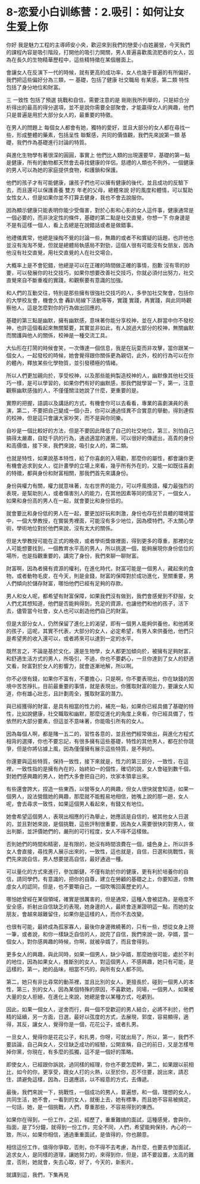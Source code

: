 # 8-恋爱小白训练营：2.吸引：如何让女生爱上你

你好 我是魅力工程的主導師安小央，歡迎來到我們的戀愛小白姓麗營，今天我們的課程內容是吸引階段，打開他的吸引力開關，男人普遍喜歡風流肥吞的女人，因為在長久的生物精華歷程中，這些精特徵在某個層面上。

會讓女人在反演下一代的時候，就有更高的成功率，女人也幾乎普遍的有所偏好，我們把這些偏好分為三類，一 基礎，包括了健康 社交職局 有某感，第二類 特性 包括了身分地位和財富。

三 一致性 包括了預選 挑戰和自信，需要注意的是 剛剛我所列舉的，只是綜合分析得出的最高的得分選項，並不是說你需要全部聚會，才能贏得女人的興趣，他們只是普遍是用於大部分女人的，最重要的特徵。

在男人的問題上 每個女人都會有她，獨特的愛好，並且大部分的女人都在尋找一些，形成整體的藥素，包括呈性 聯繫感，共同的價值觀，我們先來說第一類 基礎，我們作為基礎進行討論的特質。

與進化生物學有著很深的圓圓，事實上 他們比人類的出現還要早，基礎的第一點是健康，所有的動物都天然會去尋找健康的伴侶，慈禮的人類也不例外，一個健康的男人可以為她的家庭提供食物，和護鎖和保護。

他們的孩子才有可能健康，讓孩子們也可以擁有健康的後代，並且成功的反驗下去，而且還可以保護善養 雙方 年老的父母，總體來說 好的風度和體情，可以幫助女性女人，但是如果你並不打算去健身，我也不會去說服你。

因為顯示健康只能表明你能少受傷害，對於心影和心影的女人這件事，健康通常是一個必要的，而非決定性的條件，基礎的第二點是社交直覺，你想一下 你身邊是不是有這樣一個人，看上去總是在說錯話或者是做錯事。

他禮儀異常，他總是操掏不覺的討論一些，無趣的或者不和實疑的話題，也許他也並沒有淘淘不覺，但就是總體局執感局不對勁，這個人很有可能沒有女朋友，因為他沒有社交直覺，用社交直覺的人在社交場合。

大概率上是不會犯錯，他總是可以在正確的時間做正確的事情，抱歉 沒有零的妙要，可以發展你的社交技巧，如果你想要改善社交技巧，你就必須付出努力，社交直覺來自不斷重複的實踐，和觀察要有意識的加強。

和人們的互動交往，特別是那些擁有很強社交技巧的人，多參加社交聚會，包括你的大學校友會，機會久會 轟趴局線下活動等等，實踐 實踐，再實踐，與此同時觀察他人，這是怎麼對你的行為做出回應的。

基礎的第三點是幽默，擁有幽默感，意味著你能分享校神，並在人群當中你不發校神，也許這個看起來無關緊要，其實並非如此，有人說過大部分的校神，無關幽默而關護與他人的關係，校神是一種交流工具。

大仙形在打鬧的時候會笑，一次傳達一個信息，我是在玩耍而非攻擊，當你跟某一個女人，一起發校的時候，她會覺得跟你關係更為親切，此外，校的行為可以在你的體內，釋放某些化學物質，並引發積極的情緒。

所以人們更加親向於，享受校神，以及那些能夠製造校神的人，幽默像其他社交技巧一樣，是可以學習的，如果你們有好的幽默感，那我們就學習一下，第一，注意觀察幽默感強的人，不僅僅關注她說了什麼，更重要的是。

實際的把握，語調以及講話的方式，有機會你可以去看看，專業的喜劇演員的表演，第二，不要把自己變成一個小丑，你可以通過怪異不合實意的舉動，得到連假的校神，但是這只會讓大家吵笑，而不是與你同樂。

自吵是一個比較好的方法，但是不要因此降低了自己的社交地位，第三，別怕自己搞得太嚴肅，自貶千訊的行為，通過適當的運用，可以很好的傳遞出，高貴的身份和高價值，接下來，我們來說，吸引女人的，第二類。

也就是特性，如果說基本特性，給了你喜劇的入場勸，那麼你的屬性，都會讓你更有機會追求到女人，從計畫學的立場上來看，幾乎所有外在的，又能一如既往喜劇的特徵，都與身份和財富相關，那我們首先來講身份。

身份與權力有關，權力就意味著，左右世界的能力，可以呼風換語，權力最強烈的表現，是幫助別人，或者傷害別人的能力，在其他因素等同的情況下，一個女人，如果和身份高的男人在一起，就會要比和身份低的。

就會要比和身份低的男人在一起，要更加好玩和刺激，身份也存在於具體的環境當中，一個大學教授，在實裝秀裡面，可能沒有多少地位，因為模特們，不太關心學術，學術地位對於他們來說，沒有太大的關係。

但是大學教授可能在正式的晚夜，或者學術獎做裡面，得到更多的尊重，那裡的女人可能想要找到，一個教育水平高的男人，所以挑選一個，能夠展現你身份低位的場所，也是指觀重要的，講完了身份，我們來聊一聊財富。

財富啊，因為者擁有資源的權利，在進化時代，財富可能是一個男人，藏起來的食物，或者動物毛皮，在今天，則是金錢，財富的保障對於成功進化，至關重要，男人們傾向於儲存財富，哪怕他們已經有足夠的存款。

男人和女人呢，都希望有財富保障，如果我們沒有做到，我們會感覺到不舒服，女人們尤其想知道，他們是否能夠得到，充足的資源，也讓他們和他的孩子，活下去，儘管當今社會，女人也可以創造他們自己的財富。

但是大部分女人，仍然保留了進化上的渴望，即有一個男人能夠供養他，和他將來的孩子，這呢，其實不代表，大部分的女人，必定希望，有男人來供養他，他們只是希望男的收入還可以，或者將來可以達到一定的水平。

既然言之，不論是基於文化，還是生物學，女人都更加傾向於，被擁有足夠財富，和舒適生活方式的男人，所吸引，不過，你也不要虧心，一旦你達到了女人的舒適文看，財富對於女人的影響力，就會逐漸地解，所以啊。

你不必很有錢，如果你不富有，不要擔心，只是啊，你不要表現出，你在缺錢的困境中苦苦掙扎，目前最重要的事情，就是表現出，你獲取財富的能力，要讓女人知道，你有雄心壯志，且計劃周全，獲取財富的潛力。

與已經獲得的財富，是具有相當的性力的，補充一點，如果你已經具備了基礎的特性，比如說健康，社交職取和幽默，那麼從進化的角度上來看，你已經具備了，性依然的大部分要素，但這並不意味著，你能吸引所有的女人。

因為每個人啊，都是賭一五二的，習性各意的，並且他們經常做出，與進化方程式相背的選擇，你也不要忘記，有很多擁有這些基礎，特性的其他男人，都在於你競爭，但是你將佔據上風，因為僅僅擁有展示這些特質，是不夠的。

你還要與這些特質，保持一致性，接下來就是，性力的第三部分，一致性，在這裡，一致性指的是擁有內在的，始終如一的個性，確切的說，女人會碰到數千個，對她們感興趣的男人，她們大多會把自己的，坎家本領拿出來。

有些還會誇大，捏造一些東西，以營等女人的興趣，但女人很快就會知道，如果一個男人，設法營餓她的興趣，那麼就不能輕易地相信，她嘴上說的那一趟，女人呢，會去尋求一致性，如果這個男人看起來，有錢又有地位。

她會希望這個男人，表現出相應的行為舉止，她應該是自信的，被其他女人日選的，並且對她來說，是個挑戰，這些評制很重要，因為女人需要很快的對男人，做出判斷，並評價她們的，嚴刑的可行程度，女人不得不這樣做。

否則她們的時間和精密，是有限的，她沒有時間浪費在一個，爐色身上，所以許多女人會直接，尋找男人展示出來的，一致性，這也就是，自信，日選和挑戰性，我們先來說自信，男人想要提高自信，最好通過一種。

可以量化的方式來進行，參加斷鏈，不僅有助於你的健康，更有利於培養你的自信，請同學們，有意識的，把你的自尊，建立在勞顧的基礎之上，你要知道，你無虛女人的認同，但是，也不要嚼自己，一個吹嘴回黃歷史的人。

哪怕她曾經在某個領域，確實是很厲害的，但是通常，這種人會被認為，是極度不安全感，折射出自信缺乏的表現，她身邊的人，最終會逐漸證明這一點，而她的女朋友，會越來越難留住，如果你是這樣的人，而你不去改變。

也很有可能，最終成為孤家寡人，最後你身邊微繞著的，只有一些，想從女身上撈一筆，或者說，和你一樣缺乏自信的人，說完了自信，我們來說一說，孕婿，當一個女人，對你感興趣的時候，你啊，就被孕婿了，而且會得到。

更多女人的興趣，與此同時，如果一個男人，缺少孕婿，那麼她很可能，處於不利的地位，因為如果女人，推斷別的女人，對這個男人，不感興趣，她只有可能，是這樣的，第一，她的品味，相當不巧的，與所有女人都不同。

第二，她只有非比尋常的動茶裡，並且比別的女人，更擅長於，碰到一個男人的本性，第三，別的女人，因為某個特殊的原因，不喜歡她，同場，一個男人，如果被大量的女人拒絕，在進化上來說，她總是會以某種方式，吃虧到。

因此，如果一個女人，逆舍而行，與一個不受歡迎的男人結合，必將不利於，他們精的延續，另一方面，日選，最好以弦度的方式，去展現，郭度，容易顯得，適得，其反，讓女人，覺得你是一個，花花公子，或者扎男。

一旦女人，覺得你是花花公子，和扎男，你呀，可就出局了，所以，第一，我們不要談論，自己與女人，交往缺乏成功的經驗，公開宣稱，自己的前日，又是怎樣甩掉你黨，你現在，有多麼的孤獨，這不是一個好的策略。

即使女人，已經跟你訴說，過同樣的經理，你也不要怎麼幹，第二，如果跟以前相比，如今的你，更享受，跟女人打的火熱，以至於你，忍不住要，說出來，請忍住，請避免這樣，因為，日選應該，以不經意的方式，去傳遞。

最後，我們來說一下，挑戰性，一個成功的男人，普遍想，和一個，理想的女人，共同生活，她不會，一看到的女人，就衝上去，她有標準，而且她不容易被搞定，一句話，她，是一個挑戰，人們，尊重那些，不容易得到的東西。

如果你在得到，一份工作，之前，經歷了，重重難搞的面試，這種感覺，會與你，指面，是了5分鐘，就得到一份工作，完全不同，人們，希望能夠保持，內心的一致，所以，如果你相信，通過重重面試，是值得的，你也願意。

相信這份工作，值得你爭取，否則，你不得不去考慮，為什麼，也要去參加面試，追求女人，是同樣的道理，讓她努力的，來得到你，但是，請不要設置，太高的難度，否則，她就會，失去心取，好了，今天的，新影片。

就講到這，我們，下集再見